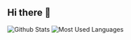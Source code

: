 ## Hi there 👋

<!--
**yuebaiv/yuebaiv** is a ✨ _special_ ✨ repository because its `README.md` (this file) appears on your GitHub profile.

Here are some ideas to get you started:

- 🔭 I’m currently working on ...
- 🌱 I’m currently learning ...
- 👯 I’m looking to collaborate on ...
- 🤔 I’m looking for help with ...
- 💬 Ask me about ...
- 📫 How to reach me: ...
- 😄 Pronouns: ...
- ⚡ Fun fact: ...
-->
![Github Stats](https://github-readme-stats.vercel.app/api?username=yuebaiv-lab&show_icons=true&theme=dark&count_private=true)
![Most Used Languages](https://github-readme-stats.vercel.app/api/top-langs/?username=yuebaiv-lab&theme=dark&layout=compact)
